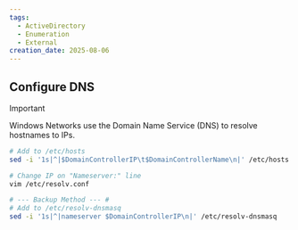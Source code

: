 ```yaml
---
tags:
  - ActiveDirectory
  - Enumeration
  - External
creation_date: 2025-08-06
---
```

## Configure DNS
> [!IMPORTANT]
> Windows Networks use the Domain Name Service (DNS) to resolve hostnames to IPs.

```bash
# Add to /etc/hosts
sed -i '1s|^|$DomainControllerIP\t$DomainControllerName\n|' /etc/hosts

# Change IP on "Nameserver:" line
vim /etc/resolv.conf

# --- Backup Method --- # 
# Add to /etc/resolv-dnsmasq
sed -i '1s|^|nameserver $DomainControllerIP\n|' /etc/resolv-dnsmasq
```

